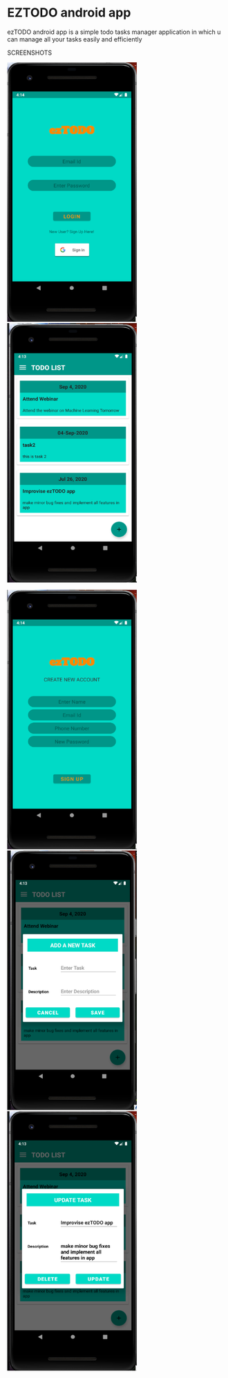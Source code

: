 # EZTODO android app
 ezTODO android app is a simple todo tasks manager application in which u can manage all your tasks easily and efficiently
 
 SCREENSHOTS
 
 <img src="App_images/Login_Screen.png" width="300" height="600"> <img src="App_images/Home_Menu.png" width="300" height="600">
 
 <img src="App_images/Create_Account_page.png" width="300" height="600"> <img src="App_images/New_Task.png" width="300" height="600">
 <img src="App_images/Update_Task.png" width="300" height="600">

